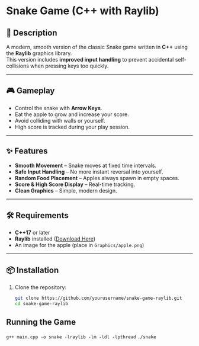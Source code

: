 # Snake Game (C++ with Raylib)

## 📜 Description
A modern, smooth version of the classic Snake game written in **C++** using the **Raylib** graphics library.  
This version includes **improved input handling** to prevent accidental self-collisions when pressing keys too quickly.

---

## 🎮 Gameplay
- Control the snake with **Arrow Keys**.
- Eat the apple to grow and increase your score.
- Avoid colliding with walls or yourself.
- High score is tracked during your play session.

---

## ✨ Features
- **Smooth Movement** – Snake moves at fixed time intervals.
- **Safe Input Handling** – No more instant reversal into yourself.
- **Random Food Placement** – Apples always spawn in empty spaces.
- **Score & High Score Display** – Real-time tracking.
- **Clean Graphics** – Simple, modern design.

---

## 🛠 Requirements
- **C++17** or later
- **Raylib** installed ([Download Here](https://www.raylib.com/))
- An image for the apple (place in `Graphics/apple.png`)

---

## 📦 Installation
1. Clone the repository:
   ```bash
   git clone https://github.com/yourusername/snake-game-raylib.git
   cd snake-game-raylib

## Running the Game

`g++ main.cpp -o snake -lraylib -lm -ldl -lpthread`
`./snake`
